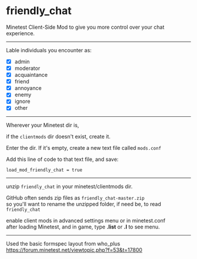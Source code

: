 # friendly_chat  
Minetest Client-Side Mod to give you more control over your chat experience.  

---

Lable individuals you encounter as:  
- [x] admin  
- [x] moderator  
- [x] acquaintance  
- [x] friend  
- [x] annoyance  
- [x] enemy  
- [x] ignore  
- [x] other  

---

Wherever your Minetest dir is,  

if the `clientmods` dir doesn't exist, create it.  

Enter the dir.  If it's empty, create a new text file called `mods.conf`  

Add this line of code to that text file, and save:  

`load_mod_friendly_chat = true`  

---

unzip `friendly_chat` in your minetest/clientmods dir.  

GitHub often sends zip files as `friendly_chat-master.zip`  
so you'll want to rename the unzipped folder, if need be, to read `friendly_chat`  


enable client mods in advanced settings menu or in minetest.conf  
after loading Minetest, and in game, type **.list** or **.l** to see menu.

---

Used the basic formspec layout from who_plus  
https://forum.minetest.net/viewtopic.php?f=53&t=17800
